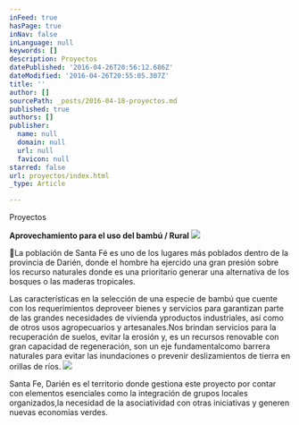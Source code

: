 ```yaml
---
inFeed: true
hasPage: true
inNav: false
inLanguage: null
keywords: []
description: Proyectos
datePublished: '2016-04-26T20:56:12.686Z'
dateModified: '2016-04-26T20:55:05.307Z'
title: ''
author: []
sourcePath: _posts/2016-04-18-proyectos.md
published: true
authors: []
publisher:
  name: null
  domain: null
  url: null
  favicon: null
starred: false
url: proyectos/index.html
_type: Article

---
```

Proyectos

**Aprovechamiento para el uso del bambú / Rural**
![](https://the-grid-user-content.s3-us-west-2.amazonaws.com/356b2a8d-3c65-42f6-a54c-6bc6eac79673.jpg)

La población de Santa Fé es uno de los lugares más poblados dentro de la provincia de Darién, donde el hombre ha ejercido una gran presión sobre los recurso naturales donde es una prioritario generar una alternativa de los bosques o las maderas tropicales.

Las características en la selección de una especie de bambú que cuente con los requerimientos deproveer bienes y servicios para garantizan parte de las grandes necesidades de vivienda yproductos industriales, así como de otros usos agropecuarios y artesanales.Nos brindan servicios para la recuperación de suelos, evitar la erosión y, es un recursos renovable con gran capacidad de regeneración, son un eje fundamentalcomo barrera naturales para evitar las inundaciones o prevenir deslizamientos de tierra en orillas de ríos.
![](https://the-grid-user-content.s3-us-west-2.amazonaws.com/bd36db0d-ad47-45f3-9e9a-d1506a52081b.jpg)

Santa Fe, Darién es el territorio donde gestiona este proyecto por contar con elementos esenciales como la integración de grupos locales organizados,la necesidad de la asociatividad con otras iniciativas y generen nuevas economías verdes.